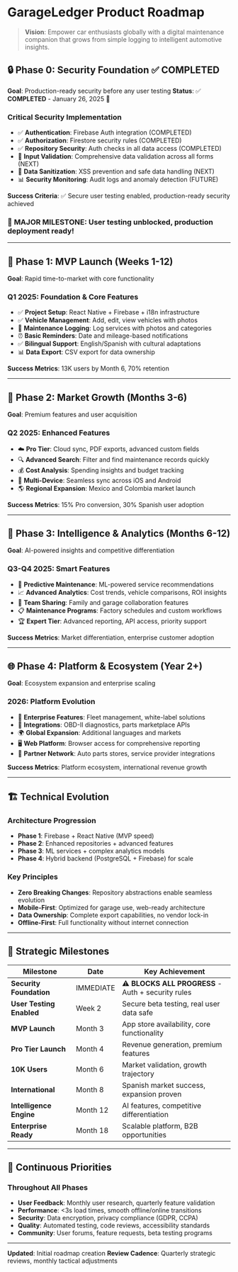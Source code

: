 # GarageLedger Product Roadmap

> **Vision**: Empower car enthusiasts globally with a digital maintenance companion that grows from simple logging to intelligent automotive insights.

## 🔒 Phase 0: Security Foundation ✅ **COMPLETED**
**Goal**: Production-ready security before any user testing
**Status**: ✅ **COMPLETED** - January 26, 2025 🎉

### Critical Security Implementation
- ✅ **Authentication**: Firebase Auth integration (COMPLETED)
- ✅ **Authorization**: Firestore security rules (COMPLETED)  
- ✅ **Repository Security**: Auth checks in all data access (COMPLETED)
- 🔶 **Input Validation**: Comprehensive data validation across all forms (NEXT)
- 🔶 **Data Sanitization**: XSS prevention and safe data handling (NEXT)
- 📊 **Security Monitoring**: Audit logs and anomaly detection (FUTURE)

**Success Criteria**: ✅ Secure user testing enabled, production-ready security achieved

### 🚀 **MAJOR MILESTONE**: User testing unblocked, production deployment ready!

---

## 🎯 Phase 1: MVP Launch (Weeks 1-12)
**Goal**: Rapid time-to-market with core functionality

### Q1 2025: Foundation & Core Features
- ✅ **Project Setup**: React Native + Firebase + i18n infrastructure
- ✅ **Vehicle Management**: Add, edit, view vehicles with photos
- 📝 **Maintenance Logging**: Log services with photos and categories
- ⏰ **Basic Reminders**: Date and mileage-based notifications
- ✅ **Bilingual Support**: English/Spanish with cultural adaptations
- 📊 **Data Export**: CSV export for data ownership

**Success Metrics**: 13K users by Month 6, 70% retention

---

## 🚀 Phase 2: Market Growth (Months 3-6)
**Goal**: Premium features and user acquisition

### Q2 2025: Enhanced Features
- ☁️ **Pro Tier**: Cloud sync, PDF exports, advanced custom fields
- 🔍 **Advanced Search**: Filter and find maintenance records quickly
- 💰 **Cost Analysis**: Spending insights and budget tracking
- 📱 **Multi-Device**: Seamless sync across iOS and Android
- 🌎 **Regional Expansion**: Mexico and Colombia market launch

**Success Metrics**: 15% Pro conversion, 30% Spanish user adoption

---

## 🧠 Phase 3: Intelligence & Analytics (Months 6-12)
**Goal**: AI-powered insights and competitive differentiation

### Q3-Q4 2025: Smart Features
- 🤖 **Predictive Maintenance**: ML-powered service recommendations
- 📈 **Advanced Analytics**: Cost trends, vehicle comparisons, ROI insights
- 👥 **Team Sharing**: Family and garage collaboration features
- 📋 **Maintenance Programs**: Factory schedules and custom workflows
- 🏆 **Expert Tier**: Advanced reporting, API access, priority support

**Success Metrics**: Market differentiation, enterprise customer adoption

---

## 🌐 Phase 4: Platform & Ecosystem (Year 2+)
**Goal**: Ecosystem expansion and enterprise scaling

### 2026: Platform Evolution
- 🏢 **Enterprise Features**: Fleet management, white-label solutions
- 🔌 **Integrations**: OBD-II diagnostics, parts marketplace APIs
- 🌍 **Global Expansion**: Additional languages and markets
- 🖥️ **Web Platform**: Browser access for comprehensive reporting
- 🤝 **Partner Network**: Auto parts stores, service provider integrations

**Success Metrics**: Platform ecosystem, international revenue growth

---

## 🏗️ Technical Evolution

### Architecture Progression
- **Phase 1**: Firebase + React Native (MVP speed)
- **Phase 2**: Enhanced repositories + advanced features
- **Phase 3**: ML services + complex analytics models
- **Phase 4**: Hybrid backend (PostgreSQL + Firebase) for scale

### Key Principles
- **Zero Breaking Changes**: Repository abstractions enable seamless evolution
- **Mobile-First**: Optimized for garage use, web-ready architecture
- **Data Ownership**: Complete export capabilities, no vendor lock-in
- **Offline-First**: Full functionality without internet connection

---

## 🎯 Strategic Milestones

| Milestone | Date | Key Achievement |
|-----------|------|-----------------|
| **Security Foundation** | IMMEDIATE | ⚠️ **BLOCKS ALL PROGRESS** - Auth + security rules |
| **User Testing Enabled** | Week 2 | Secure beta testing, real user data safe |
| **MVP Launch** | Month 3 | App store availability, core functionality |
| **Pro Tier Launch** | Month 4 | Revenue generation, premium features |
| **10K Users** | Month 6 | Market validation, growth trajectory |
| **International** | Month 8 | Spanish market success, expansion proven |
| **Intelligence Engine** | Month 12 | AI features, competitive differentiation |
| **Enterprise Ready** | Month 18 | Scalable platform, B2B opportunities |

---

## 🔄 Continuous Priorities

### Throughout All Phases
- **User Feedback**: Monthly user research, quarterly feature validation
- **Performance**: <3s load times, smooth offline/online transitions
- **Security**: Data encryption, privacy compliance (GDPR, CCPA)
- **Quality**: Automated testing, code reviews, accessibility standards
- **Community**: User forums, feature requests, beta testing programs

---

**Updated**: Initial roadmap creation
**Review Cadence**: Quarterly strategic reviews, monthly tactical adjustments
